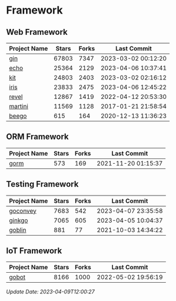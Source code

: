 # Framework

## Web Framework
| Project Name | Stars | Forks | Last Commit |
| ------------ | ----- | ----- | ----------- |
| [gin](https://github.com/gin-gonic/gin) | 67803 | 7347 | 2023-03-02 00:12:20 |
| [echo](https://github.com/labstack/echo) | 25364 | 2129 | 2023-04-06 10:37:41 |
| [kit](https://github.com/go-kit/kit) | 24803 | 2403 | 2023-03-02 02:16:12 |
| [iris](https://github.com/kataras/iris) | 23833 | 2475 | 2023-04-06 12:45:22 |
| [revel](https://github.com/revel/revel) | 12867 | 1419 | 2022-04-12 20:53:30 |
| [martini](https://github.com/go-martini/martini) | 11569 | 1128 | 2017-01-21 21:58:54 |
| [beego](https://github.com/astaxie/beego) | 615 | 164 | 2020-12-13 11:36:23 |

## ORM Framework
| Project Name | Stars | Forks | Last Commit |
| ------------ | ----- | ----- | ----------- |
| [gorm](https://github.com/jinzhu/gorm) | 573 | 169 | 2021-11-20 01:15:37 |

## Testing Framework
| Project Name | Stars | Forks | Last Commit |
| ------------ | ----- | ----- | ----------- |
| [goconvey](https://github.com/smartystreets/goconvey) | 7683 | 542 | 2023-04-07 23:35:58 |
| [ginkgo](https://github.com/onsi/ginkgo) | 7065 | 605 | 2023-04-05 10:04:37 |
| [goblin](https://github.com/franela/goblin) | 881 | 77 | 2021-10-03 14:34:22 |

## IoT Framework
| Project Name | Stars | Forks | Last Commit |
| ------------ | ----- | ----- | ----------- |
| [gobot](https://github.com/hybridgroup/gobot) | 8166 | 1000 | 2022-05-02 19:56:19 |

*Update Date: 2023-04-09T12:00:27*